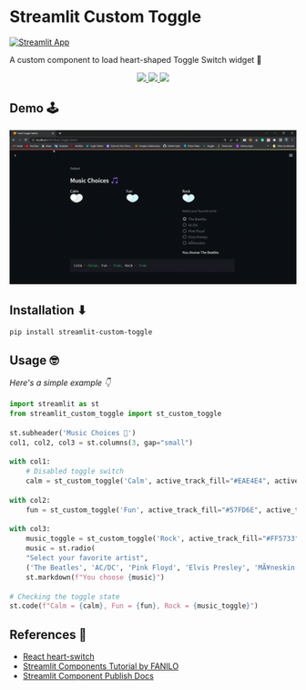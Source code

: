 # Streamlit Custom Toggle

[![Streamlit App](https://static.streamlit.io/badges/streamlit_badge_black_white.svg)](https://shru-examples.streamlit.app/Heart_Toggle_Switch)

A custom component to load heart-shaped Toggle Switch widget 🧡

<p align="center">
 <a href="https://pypi.org/project/streamlit-custom-toggle/0.1.1/">
  <img src="https://img.shields.io/pypi/v/streamlit-custom-toggle?color=brightgreen" />
 </a>
 <a href="https://github.com/ShruAgarwal/streamlit-custom-toggle/blob/main/LICENSE">
  <img src="https://img.shields.io/badge/License-MIT-orange.svg" />
 </a>
 <a href="https://pypi.org/project/streamlit-custom-toggle/">
  <img src="https://img.shields.io/pypi/dm/streamlit-custom-toggle?color=pink" />
 </a>
</p>

## Demo 🕹

<p align="center">
  <img src="https://github.com/ShruAgarwal/streamlit-custom-toggle/blob/main/toggle_demo.gif"/>
</p>

## Installation ⬇

```
pip install streamlit-custom-toggle
```

## Usage 🤓

*Here's a simple example 👇*

```python
import streamlit as st
from streamlit_custom_toggle import st_custom_toggle

st.subheader('Music Choices 🎵')
col1, col2, col3 = st.columns(3, gap="small")

with col1:
    # Disabled toggle switch
    calm = st_custom_toggle('Calm', active_track_fill="#EAE4E4", active_thumb_color="#EAE4E4", value="true", key="toggle1")

with col2:
    fun = st_custom_toggle('Fun', active_track_fill="#57FD6E", active_thumb_color="#EAE4E4", key="toggle2")

with col3:
    music_toggle = st_custom_toggle('Rock', active_track_fill="#FF5733", active_thumb_color="#900C3F", key="toggle3")
    music = st.radio(
    "Select your favorite artist",
    ('The Beatles', 'AC/DC', 'Pink Floyd', 'Elvis Presley', 'MÃ¥neskin'), disabled=music_toggle)
    st.markdown(f"You choose {music}")

# Checking the toggle state
st.code(f"Calm = {calm}, Fun = {fun}, Rock = {music_toggle}")
```

## References 🤩

- [React heart-switch](https://github.com/anatoliygatt/heart-switch)
- [Streamlit Components Tutorial by FANILO](https://streamlit-components-tutorial.netlify.app/)
- [Streamlit Component Publish Docs](https://docs.streamlit.io/library/components/publish)
